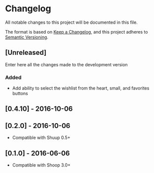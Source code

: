 # Changelog
All notable changes to this project will be documented in this file.

The format is based on [Keep a Changelog](https://keepachangelog.com/en/1.0.0/),
and this project adheres to [Semantic Versioning](https://semver.org/spec/v2.0.0.html).

## [Unreleased]

Enter here all the changes made to the development version

### Added

- Add ability to select the wishlist from the heart, small, and favorites buttons

## [0.4.10] - 2016-10-06

## [0.2.0] - 2016-10-06

- Compatible with Shuup 0.5+

## [0.1.0] - 2016-06-06

- Compatible with Shoop 3.0+
